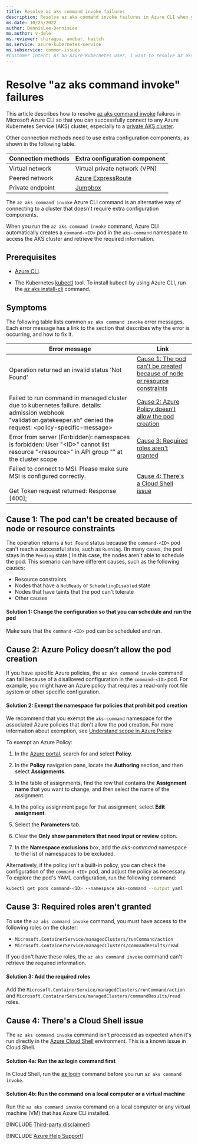 ```yaml
---
title: Resolve az aks command invoke failures
description: Resolve az aks command invoke failures in Azure CLI when you try to access a private Azure Kubernetes Service (AKS) cluster.
ms.date: 10/25/2022
author: DennisLee-DennisLee
ms.author: v-dele
ms.reviewer: chiragpa, andbar, haitch
ms.service: azure-kubernetes-service
ms.subservice: common-issues
#Customer intent: As an Azure Kubernetes user, I want to resolve az aks command invoke failures in Azure CLI so that I can successfully connect to my private Azure Kubernetes Service (AKS) cluster.
---
```

# Resolve "az aks command invoke" failures

This article describes how to resolve [az aks command invoke](/cli/azure/aks/command#az-aks-command-invoke) failures in Microsoft Azure CLI so that you can successfully connect to any Azure Kubernetes Service (AKS) cluster, especially to a [private AKS cluster](/azure/aks/command-invoke).

Other connection methods need to use extra configuration components, as shown in the following table.

| Connection methods | Extra configuration component                                                                                              |
|--------------------|----------------------------------------------------------------------------------------------------------------------------|
| Virtual network    | Virtual private network (VPN)                                                                                              |
| Peered network     | [Azure ExpressRoute](/azure/expressroute/expressroute-introduction)                                                        |
| Private endpoint   | [Jumpbox](/azure/cloud-adoption-framework/scenarios/cloud-scale-analytics/architectures/connect-to-environments-privately) |

The `az aks command invoke` Azure CLI command is an alternative way of connecting to a cluster that doesn't require extra configuration components.

When you run the `az aks command invoke` command, Azure CLI automatically creates a `command-<ID>` pod in the `aks-command` namespace to access the AKS cluster and retrieve the required information.

## Prerequisites

- [Azure CLI](/cli/azure/install-azure-cli).

- The Kubernetes [kubectl](https://kubernetes.io/docs/reference/kubectl/overview/) tool. To install kubectl by using Azure CLI, run the [az aks install-cli](/cli/azure/aks#az-aks-install-cli) command.

## Symptoms

The following table lists common `az aks command invoke` error messages. Each error message has a link to the section that describes why the error is occurring, and how to fix it.

| Error message | Link |
|--|--|
| Operation returned an invalid status 'Not Found' | [Cause 1: The pod can't be created because of node or resource constraints](#cause-1-the-pod-cant-be-created-because-of-node-or-resource-constraints) |
| Failed to run command in managed cluster due to kubernetes failure. details: admission webhook "validation.gatekeeper.sh" denied the request: \<policy-specific-message> | [Cause 2: Azure Policy doesn’t allow the pod creation](#cause-2-azure-policy-doesnt-allow-the-pod-creation) |
| Error from server (Forbidden): namespaces is forbidden: User "\<ID>" cannot list resource "\<resource>" in API group "" at the cluster scope | [Cause 3: Required roles aren't granted](#cause-3-required-roles-arent-granted) |
| Failed to connect to MSI. Please make sure MSI is configured correctly.<br/><br/>Get Token request returned: Response [400]; | [Cause 4: There's a Cloud Shell issue](#cause-4-theres-a-cloud-shell-issue) |

## Cause 1: The pod can't be created because of node or resource constraints

The operation returns a `Not Found` status because the `command-<ID>` pod can't reach a successful state, such as `Running`. (In many cases, the pod stays in the `Pending` state.) In this case, the nodes aren't able to schedule the pod. This scenario can have different causes, such as the following causes:

- Resource constraints
- Nodes that have a `NotReady` or `SchedulingDisabled` state
- Nodes that have taints that the pod can't tolerate
- Other causes

#### Solution 1: Change the configuration so that you can schedule and run the pod

Make sure that the `command-<ID>` pod can be scheduled and run.

## Cause 2: Azure Policy doesn’t allow the pod creation

If you have specific Azure policies, the `az aks command invoke` command can fail because of a disallowed configuration in the `command-<ID>` pod. For example, you might have an Azure policy that requires a read-only root file system or other specific configuration.

#### Solution 2: Exempt the namespace for policies that prohibit pod creation

We recommend that you exempt the `aks-command` namespace for the associated Azure policies that don't allow the pod creation. For more information about exemption, see [Understand scope in Azure Policy](/azure/governance/policy/concepts/scope#:~:text=Exemption%20%2D%20A%20resource,Exemption%20definition.)

To exempt an Azure Policy:

1. In the [Azure portal](https://portal.azure.com), search for and select **Policy**.

1. In the **Policy** navigation pane, locate the **Authoring** section, and then select **Assignments**.

1. In the table of assignments, find the row that contains the **Assignment name** that you want to change, and then select the name of the assignment.

1. In the policy assignment page for that assignment, select **Edit assignment**.

1. Select the **Parameters** tab.

1. Clear the **Only show parameters that need input or review** option.

1. In the **Namespace exclusions** box, add the *aks-command* namespace to the list of namespaces to be excluded.

Alternatively, if the policy isn't a built-in policy, you can check the configuration of the `command-<ID>` pod, and adjust the policy as necessary. To explore the pod's YAML configuration, run the following command:

```bash
kubectl get pods command-<ID> --namespace aks-command --output yaml
```

## Cause 3: Required roles aren't granted

To use the `az aks command invoke` command, you must have access to the following roles on the cluster:

- `Microsoft.ContainerService/managedClusters/runCommand/action`
- `Microsoft.ContainerService/managedClusters/commandResults/read`

If you don't have these roles, the `az aks command invoke` command can't retrieve the required information.

#### Solution 3: Add the required roles

Add the `Microsoft.ContainerService/managedClusters/runCommand/action` and `Microsoft.ContainerService/managedClusters/commandResults/read` roles.

## Cause 4: There's a Cloud Shell issue

The `az aks command invoke` command isn't processed as expected when it's run directly in the [Azure Cloud Shell](/azure/cloud-shell/overview) environment. This is a known issue in Cloud Shell.

#### Solution 4a: Run the az login command first

In Cloud Shell, run the [az login](/cli/azure/reference-index#az-login) command before you run `az aks command invoke`.

#### Solution 4b: Run the command on a local computer or a virtual machine

Run the `az aks command invoke` command on a local computer or any virtual machine (VM) that has Azure CLI installed.

[!INCLUDE [Third-party disclaimer](../../includes/third-party-disclaimer.md)]

[!INCLUDE [Azure Help Support](../../includes/azure-help-support.md)]
